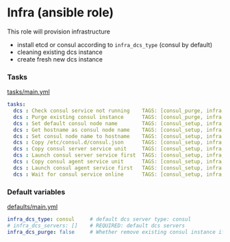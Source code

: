 # Infra (ansible role)

This role will provision infrastructure
* install etcd or consul according to `infra_dcs_type` (consul by default)
* cleaning existing dcs instance
* create fresh new dcs instance


### Tasks

[tasks/main.yml](tasks/main.yml)

```yaml
tasks:
  dcs : Check consul service not running	TAGS: [consul_purge, infra, infra_consul]
  dcs : Purge existing consul instance		TAGS: [consul_purge, infra, infra_consul]
  dcs : Set default consul node name		TAGS: [consul_setup, infra, infra_consul]
  dcs : Get hostname as consul node name	TAGS: [consul_setup, infra, infra_consul]
  dcs : Set consul node name to hostname	TAGS: [consul_setup, infra, infra_consul]
  dcs : Copy /etc/consul.d/consul.json		TAGS: [consul_setup, infra, infra_consul]
  dcs : Copy consul server service unit		TAGS: [consul_setup, infra, infra_consul]
  dcs : Launch consul server service first	TAGS: [consul_setup, infra, infra_consul]
  dcs : Copy consul agent service unit		TAGS: [consul_setup, infra, infra_consul]
  dcs : Launch consul agent service first	TAGS: [consul_setup, infra, infra_consul]
  dcs : Wait for consul service online		TAGS: [consul_setup, infra, infra_consul]
```

### Default variables

[defaults/main.yml](defaults/main.yml)

```yaml
infra_dcs_type: consul     # default dcs server type: consul
# infra_dcs_servers: []    # REQUIRED: default dcs servers
infra_dcs_purge: false     # Whether remove existing consul instance if exists
```